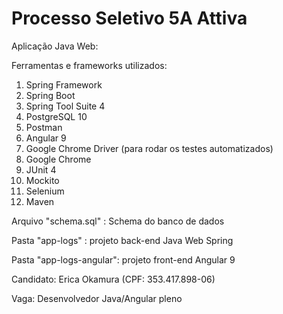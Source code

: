 # Processo Seletivo 5A Attiva

Aplicação Java Web:

Ferramentas e frameworks utilizados:

1. Spring Framework
2. Spring Boot
3. Spring Tool Suite 4
4. PostgreSQL 10
5. Postman
6. Angular 9
7. Google Chrome Driver (para rodar os testes automatizados)
8. Google Chrome 
9. JUnit 4
10. Mockito
11. Selenium
12. Maven


Arquivo "schema.sql" : Schema do banco de dados

Pasta "app-logs" : projeto back-end Java Web Spring

Pasta "app-logs-angular": projeto front-end Angular 9


Candidato: Erica Okamura (CPF: 353.417.898-06)

Vaga: Desenvolvedor Java/Angular pleno
